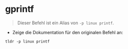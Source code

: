 # gprintf

> Dieser Befehl ist ein Alias von `-p linux printf`.

- Zeige die Dokumentation für den originalen Befehl an:

`tldr -p linux printf`
